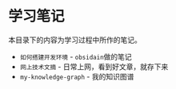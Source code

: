 # 学习笔记

本目录下的内容为学习过程中所作的笔记。

- `如何搭建开发环境` - `obsidain`做的笔记
- `网上技术文摘` - 日常上网，看到好文章，就存下来
- `my-knowledge-graph` - 我的知识图谱
